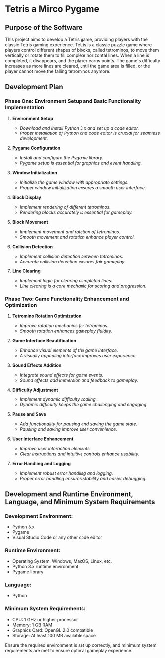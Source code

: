 # Tetris a Mirco Pygame

## Purpose of the Software

This project aims to develop a Tetris game, providing players with the classic Tetris gaming experience. Tetris is a classic puzzle game where players control different shapes of blocks, called tetrominos, to move them vertically or rotate them to fill complete horizontal lines. When a line is completed, it disappears, and the player earns points. The game's difficulty increases as more lines are cleared, until the game area is filled, or the player cannot move the falling tetrominos anymore.

## Development Plan

### Phase One: Environment Setup and Basic Functionality Implementation

1. **Environment Setup**
   - *Download and install Python 3.x and set up a code editor.*
   - *Proper installation of Python and code editor is crucial for seamless development.*

2. **Pygame Configuration**
   - *Install and configure the Pygame library.*
   - *Pygame setup is essential for graphics and event handling.*

3. **Window Initialization**
   - *Initialize the game window with appropriate settings.*
   - *Proper window initialization ensures a smooth user interface.*

4. **Block Display**
   - *Implement rendering of different tetrominos.*
   - *Rendering blocks accurately is essential for gameplay.*

5. **Block Movement**
   - *Implement movement and rotation of tetrominos.*
   - *Smooth movement and rotation enhance player control.*

6. **Collision Detection**
   - *Implement collision detection between tetrominos.*
   - *Accurate collision detection ensures fair gameplay.*

7. **Line Clearing**
   - *Implement logic for clearing completed lines.*
   - *Line clearing is a core mechanic for scoring and progression.*

### Phase Two: Game Functionality Enhancement and Optimization

1. **Tetromino Rotation Optimization**
   - *Improve rotation mechanics for tetrominos.*
   - *Smooth rotation enhances gameplay fluidity.*

2. **Game Interface Beautification**
   - *Enhance visual elements of the game interface.*
   - *A visually appealing interface improves user experience.*

3. **Sound Effects Addition**
   - *Integrate sound effects for game events.*
   - *Sound effects add immersion and feedback to gameplay.*

4. **Difficulty Adjustment**
   - *Implement dynamic difficulty scaling.*
   - *Dynamic difficulty keeps the game challenging and engaging.*

5. **Pause and Save**
   - *Add functionality for pausing and saving the game state.*
   - *Pausing and saving improve user convenience.*

6. **User Interface Enhancement**
   - *Improve user interaction elements.*
   - *Clear instructions and intuitive controls enhance usability.*

7. **Error Handling and Logging**
   - *Implement robust error handling and logging.*
   - *Proper error handling ensures stability and easier debugging.*

## Development and Runtime Environment, Language, and Minimum System Requirements

### Development Environment:
- Python 3.x
- Pygame
- Visual Studio Code or any other code editor

### Runtime Environment:
- Operating System: Windows, MacOS, Linux, etc.
- Python 3.x runtime environment
- Pygame library

### Language:
- Python

### Minimum System Requirements:
- CPU: 1 GHz or higher processor
- Memory: 1 GB RAM
- Graphics Card: OpenGL 2.0 compatible
- Storage: At least 100 MB available space

Ensure the required environment is set up correctly, and minimum system requirements are met to ensure optimal gameplay experience.
